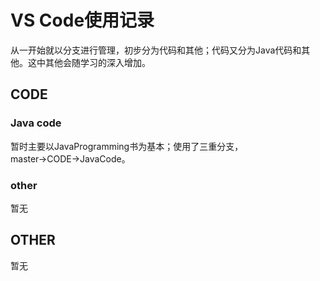 # VS Code使用记录 
从一开始就以分支进行管理，初步分为代码和其他；代码又分为Java代码和其他。这中其他会随学习的深入增加。
## CODE 

### Java code  
暂时主要以JavaProgramming书为基本；使用了三重分支，master→CODE→JavaCode。
### other  
暂无
## OTHER
暂无